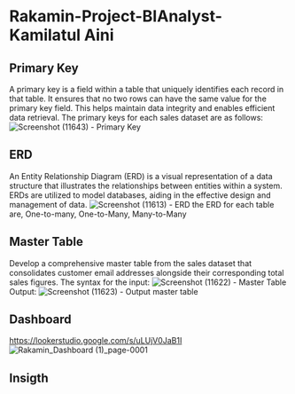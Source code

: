 # Rakamin-Project-BIAnalyst-Kamilatul Aini

## Primary Key
A primary key is a field within a table that uniquely identifies each record in that table. It ensures that no two rows can have the same value for the primary key field. This helps maintain data integrity and enables efficient data retrieval. The primary keys for each sales dataset are as follows:
![Screenshot (11643) - Primary Key](https://github.com/user-attachments/assets/a2e5ed83-9cfc-4550-9c39-59b1f658e576)


## ERD
An Entity Relationship Diagram (ERD) is a visual representation of a data structure that illustrates the relationships between entities within a system. ERDs are utilized to model databases, aiding in the effective design and management of data.
![Screenshot (11613) - ERD](https://github.com/user-attachments/assets/d2003423-571e-4d6e-a134-5c0b7d931994)
the ERD for each table are, One-to-many, One-to-Many, Many-to-Many

## Master Table
Develop a comprehensive master table from the sales dataset that consolidates customer email addresses alongside their corresponding total sales figures. The syntax for the input:
![Screenshot (11622) - Master Table](https://github.com/user-attachments/assets/36b10957-bc03-4a49-ad89-ea7fa815521e)
Output:
![Screenshot (11623) - Output master table](https://github.com/user-attachments/assets/4e1ad210-e843-41b5-95ea-b12af41f87c6)


## Dashboard
https://lookerstudio.google.com/s/uLUjV0JaB1I
![Rakamin_Dashboard (1)_page-0001](https://github.com/user-attachments/assets/8bd8e0f3-f18c-4a9f-8d3e-dc77d3bc9960)


## Insigth



